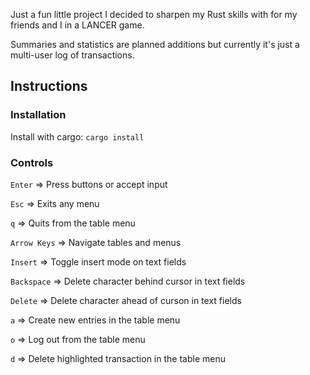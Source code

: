 Just a fun little project I decided to sharpen my Rust skills with for my friends and I in a LANCER game.

Summaries and statistics are planned additions but currently it's just a multi-user log of transactions.

## Instructions
### Installation
Install with cargo:
`cargo install`

### Controls
`Enter` => Press buttons or accept input

`Esc` => Exits any menu

`q` => Quits from the table menu

`Arrow Keys` => Navigate tables and menus

`Insert` => Toggle insert mode on text fields

`Backspace` => Delete character behind cursor in text fields

`Delete` => Delete character ahead of curson in text fields

`a` => Create new entries in the table menu

`o` => Log out from the table menu

`d` => Delete highlighted transaction in the table menu
